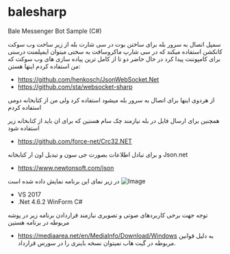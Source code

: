 # balesharp
Bale Messenger Bot Sample (C#)

سمپل اتصال به سرور بله برای ساختن بوت در سی شارت
بله از زیر ساخت وب سوکت کانکشن استفاده میکند که در سی شارپ ماکروسافت به سختی میتوان ایمپلمنت درستی برای کامپوننت پیدا کرد
در حال حاضر دو تا از کامل ترین پیاده سازی های وب سوکت که من استفاده کردم اینها هستن:

* https://github.com/henkosch/JsonWebSocket.Net
* https://github.com/sta/websocket-sharp

از هردوی اینها برای اتصال به سرور بله میشود استفاده کرد
ولی من از کتابخانه دومی استفاده کردم

همچنین برای ارسال فایل در بله نیازمند چک سام هستین که برای ان باید از کتابخانه زیر استفاده شود
* https://github.com/force-net/Crc32.NET

و برای تبادل اطلاعات بصورت جی سون و تبدیل اون ار کتابخانه Json.net
* https://www.newtonsoft.com/json

در زیر نمای این برنامه نمایش داده شده است
![Image](https://mahdiit.github.io/balesharp/pic3.png)

* VS 2017
* .Net 4.6.2 WinForm C#

توجه
جهت برخی کاربردهای صوتی و تصویری نیازمند قراردادن برنامه زیر در پوشه مربوطه در برنامه هستین
* https://mediaarea.net/en/MediaInfo/Download/Windows
به دلیل قوانین مربوطه در گیت هاب نمیتوان نسخه باینری را در سورس قرارداد.

